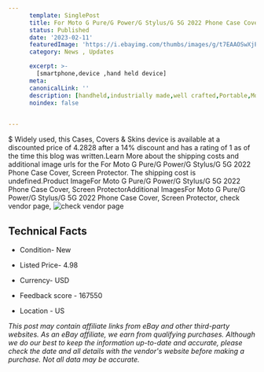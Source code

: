 ```yaml
---
      template: SinglePost
      title: For Moto G Pure/G Power/G Stylus/G 5G 2022 Phone Case Cover, Screen Protector
      status: Published
      date: '2023-02-11'
      featuredImage: 'https://i.ebayimg.com/thumbs/images/g/t7EAAOSwXjFikXW9/s-l225.jpg'
      category: News , Updates

      excerpt: >-
        [smartphone,device ,hand held device]
      meta:
      canonicalLink: ''
      description: [handheld,industrially made,well crafted,Portable,Mobile,Compact,Convenient,Lightweight,Maneuverable,Man-portable,Miniature,Carriable,Hand-held,Light,Holdable,Transportable,Mobile device,Pocket-sized,On-the-go,Wireless,Cordless,Compact size,Convenient size, smartphone,device ,hand held device]
      noindex: false

        
---
```

$
    Widely used, this Cases, Covers & Skins device is available at a discounted price of 4.2828 after a 14% discount and has a rating of 1 as of the time this blog was written.Learn More about the shipping costs and additional image urls for the For Moto G Pure/G Power/G Stylus/G 5G 2022 Phone Case Cover, Screen Protector. The shipping cost is undefined.Product ImageFor Moto G Pure/G Power/G Stylus/G 5G 2022 Phone Case Cover, Screen ProtectorAdditional ImagesFor Moto G Pure/G Power/G Stylus/G 5G 2022 Phone Case Cover, Screen Protector, check vendor page, ![check vendor page](https://origin-galleryplus.ebayimg.com/ws/web/204160651048_2_0_1/225x225.jpg,https://origin-galleryplus.ebayimg.com/ws/web/204160651048_3_0_1/225x225.jpg,https://origin-galleryplus.ebayimg.com/ws/web/204160651048_4_0_1/225x225.jpg,https://origin-galleryplus.ebayimg.com/ws/web/204160651048_5_0_1/225x225.jpg,https://origin-galleryplus.ebayimg.com/ws/web/204160651048_6_0_1/225x225.jpg,https://origin-galleryplus.ebayimg.com/ws/web/204160651048_7_0_1/225x225.jpg,https://origin-galleryplus.ebayimg.com/ws/web/204160651048_8_0_1/225x225.jpg,https://origin-galleryplus.ebayimg.com/ws/web/204160651048_9_0_1/225x225.jpg,https://origin-galleryplus.ebayimg.com/ws/web/204160651048_10_0_1/225x225.jpg,https://origin-galleryplus.ebayimg.com/ws/web/204160651048_11_0_1/225x225.jpg,https://origin-galleryplus.ebayimg.com/ws/web/204160651048_12_0_1/225x225.jpg)
    
    

 ## Technical Facts 



     
      

 - Condition- New 


      

 - Listed Price- 4.98 


      

 - Currency- USD 


      

 - Feedback score - 167550 


      

 - Location - US 


      
      

 *_This post may contain affiliate links from eBay and other third-party websites. As an eBay affiliate, we earn from qualifying purchases. Although we do our best to keep the information up-to-date and accurate, please check the date and all details with the vendor's website before making a purchase. Not all data may be accurate._*



    
    
    
    
    